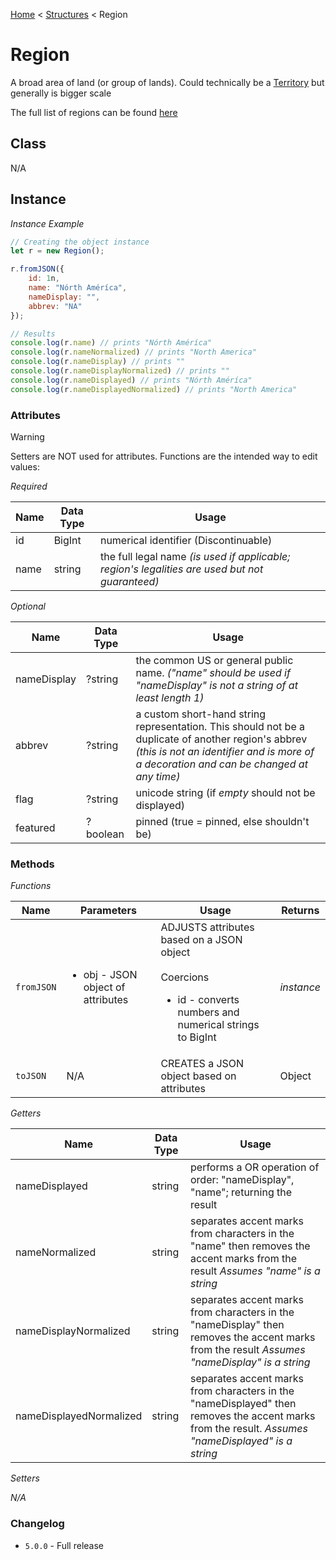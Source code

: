 [Home](../../readme.md) < [Structures](./_.md) < Region

# Region

A broad area of land (or group of lands). Could technically be a [Territory](./territory.md) but generally is bigger scale

The full list of regions can be found [here](../collections/regions.md)

## Class

N/A

## Instance

*Instance Example*
```js
// Creating the object instance
let r = new Region();

r.fromJSON({
    id: 1n,
    name: "Nórth Améríca",
    nameDisplay: "",
    abbrev: "NA"
});

// Results
console.log(r.name) // prints "Nórth Améríca"
console.log(r.nameNormalized) // prints "North America"
console.log(r.nameDisplay) // prints ""
console.log(r.nameDisplayNormalized) // prints ""
console.log(r.nameDisplayed) // prints "Nórth Améríca"
console.log(r.nameDisplayedNormalized) // prints "North America"
```

### Attributes

> [!WARNING]
> Setters are NOT used for attributes. Functions are the intended way to edit values:

*Required*

| Name | Data Type | Usage
| - | - | - |
| id | BigInt | numerical identifier (Discontinuable)
| name | string | the full legal name *(is used if applicable; region's legalities are used but not guaranteed)*

*Optional*

| Name | Data Type | Usage
| - | - | - |
| nameDisplay | ?string | the common US or general public name. _("name" should be used if "nameDisplay" is not a string of at least length 1)_
| abbrev | ?string | a custom short-hand string representation. This should not be a duplicate of another region's abbrev _(this is not an identifier and is more of a decoration and can be changed at any time)_
| flag | ?string | unicode string (if *empty* should not be displayed)
| featured | ?boolean | pinned (true = pinned, else shouldn't be)

### Methods

*Functions*

| Name | Parameters | Usage | Returns
| - | - | - | - |
| `fromJSON` | <ul><li>obj - JSON object of attributes</li></ul> | ADJUSTS attributes based on a JSON object<br><br>Coercions<ul><li>id - converts numbers and numerical strings to BigInt</li></ul> | *instance*
| `toJSON` | N/A | CREATES a JSON object based on attributes | Object

*Getters*

| Name | Data Type | Usage
| - | - | - |
| nameDisplayed | string | performs a OR operation of order: "nameDisplay", "name"; returning the result
| nameNormalized | string | separates accent marks from characters in the "name" then removes the accent marks from the result *Assumes "name" is a string*
| nameDisplayNormalized | string | separates accent marks from characters in the "nameDisplay" then removes the accent marks from the result *Assumes "nameDisplay" is a string*
| nameDisplayedNormalized | string | separates accent marks from characters in the "nameDisplayed" then removes the accent marks from the result. *Assumes "nameDisplayed" is a string*

*Setters*

*N/A*

### Changelog

* `5.0.0` - Full release
